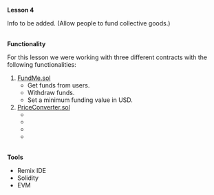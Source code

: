<b>Lesson 4</b>

Info to be added. (Allow people to fund collective goods.)

<br>
<b>Functionality</b>

For this lesson we were working with three different contracts with the following functionalities:
<ol>
<li><a href="https://github.com/ans-sigalas/full-blockchain-solidity-course-js/blob/main/lesson-4/FundMe.sol">FundMe.sol</a>
<ul>
<li>Get funds from users.
<li>Withdraw funds.
<li>Set a minimum funding value in USD.
</ul>
<li><a href="https://github.com/ans-sigalas/full-blockchain-solidity-course-js/blob/main/lesson-4/PriceConverter.sol">PriceConverter.sol</a>
<ul>
<li>
<li>
<li>
<li>
</ul>
</ol>


<br>
<b>Tools</b>

<ul>
<li>Remix IDE
<li>Solidity
<li>EVM
</ul>
